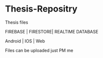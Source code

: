 # Thesis-Repositry
Thesis files

FIREBASE | FIRESTORE| REALTIME DATABASE 

Android | IOS | Web

Files can be uploaded just PM me
